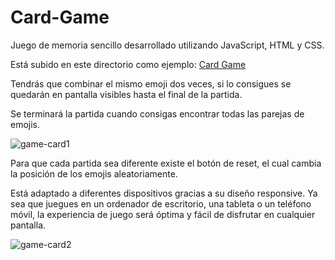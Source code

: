 # Card-Game
Juego de memoria sencillo desarrollado utilizando JavaScript, HTML y CSS.

Está subido en este directorio como ejemplo: <a href="https://formanet.net/web/laram/extras/Card-Game/">Card Game</a>

Tendrás que combinar el mismo emoji dos veces, si lo consigues se quedarán en pantalla visibles hasta el final de la partida. 

Se terminará la partida cuando consigas encontrar todas las parejas de emojis.

![game-card1](https://github.com/Lara-art/Card-Game/assets/62111495/9b2ef8d4-9695-46ce-bd52-4d4310780e21)

Para que cada partida sea diferente existe el botón de reset, el cual cambia la posición de los emojis aleatoriamente.

Está adaptado a diferentes dispositivos gracias a su diseño responsive. Ya sea que juegues en un ordenador de escritorio, una tableta o un teléfono móvil, la experiencia de juego será óptima y fácil de disfrutar en cualquier pantalla.

![game-card2](https://github.com/Lara-art/Card-Game/assets/62111495/85970d41-e626-4e87-99d6-92bfa1581f52)
